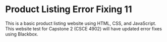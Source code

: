 # Product Listing Error Fixing 11
This is a basic product listing website using HTML, CSS, and JavaScript. This website test for Capstone 2 (CSCE 4902) will have updated error fixes using Blackbox.
